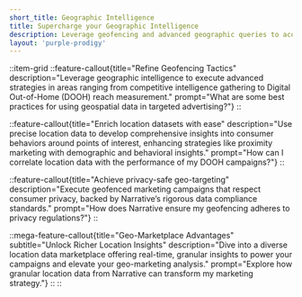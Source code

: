```yaml
---
short_title: Geographic Intelligence
title: Supercharge your Geographic Intelligence
description: Leverage geofencing and advanced geographic queries to acquire precise and privacy-compliant geospatial data.
layout: 'purple-prodigy'
---
```


::item-grid
::feature-callout{title="Refine Geofencing Tactics" description="Leverage geographic intelligence to execute advanced strategies in areas ranging from competitive intelligence gathering to Digital Out-of-Home (DOOH) reach measurement." prompt="What are some best practices for using geospatial data in targeted advertising?"}
::

::feature-callout{title="Enrich location datasets with ease" description="Use precise location data to develop comprehensive insights into consumer behaviors around points of interest, enhancing strategies like proximity marketing with demographic and behavioral insights." prompt="How can I correlate location data with the performance of my DOOH campaigns?"}
::

::feature-callout{title="Achieve privacy-safe geo-targeting" description="Execute geofenced marketing campaigns that respect consumer privacy, backed by Narrative’s rigorous data compliance standards." prompt="How does Narrative ensure my geofencing adheres to privacy regulations?"}
::

::mega-feature-callout{title="Geo-Marketplace Advantages" subtitle="Unlock Richer Location Insights" description="Dive into a diverse location data marketplace offering real-time, granular insights to power your campaigns and elevate your geo-marketing analysis." prompt="Explore how granular location data from Narrative can transform my marketing strategy."}
::
::
